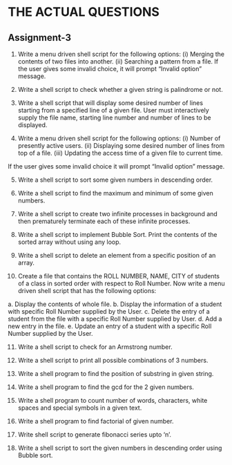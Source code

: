 # THE ACTUAL QUESTIONS

## Assignment-3

1. Write a menu driven shell script for the following options:
   (i) Merging the contents of two files into another.
   (ii) Searching a pattern from a file.
   If the user gives some invalid choice, it will prompt “Invalid option” message.

2. Write a shell script to check whether a given string is palindrome or not.

3. Write a shell script that will display some desired number of lines starting from a specified line of a given file.
   User must interactively supply the file name, starting line number and number of lines to be displayed.

4. Write a menu driven shell script for the following options:
   (i) Number of presently active users.
   (ii) Displaying some desired number of lines from top of a file.
   (iii) Updating the access time of a given file to current time.

If the user gives some invalid choice it will prompt “Invalid option” message.

5. Write a shell script to sort some given numbers in descending order.

6. Write a shell script to find the maximum and minimum of some given numbers.

7. Write a shell script to create two infinite processes in background and then prematurely terminate each of these infinite processes.

8. Write a shell script to implement Bubble Sort. Print the contents of the sorted array without using any loop.

9. Write a shell script to delete an element from a specific position of an array.

10. Create a file that contains the ROLL NUMBER, NAME, CITY of students of a class in sorted order with respect to Roll Number.
    Now write a menu driven shell script that has the following options:

a. Display the contents of whole file.
b. Display the information of a student with specific Roll Number supplied by the User.
c. Delete the entry of a student from the file with a specific Roll Number supplied by User.
d. Add a new entry in the file.
e. Update an entry of a student with a specific Roll Number supplied by the User.

11. Write a shell script to check for an Armstrong number.

12. Write a shell script to print all possible combinations of 3 numbers.

13. Write a shell program to find the position of substring in given string.

14. Write a shell program to find the gcd for the 2 given numbers.

15. Write a shell program to count number of words, characters, white spaces and special symbols in a given text.

16. Write a shell program to find factorial of given number.

17. Write shell script to generate fibonacci series upto ‘n’.

18. Write a shell script to sort the given numbers in descending order using Bubble sort.
